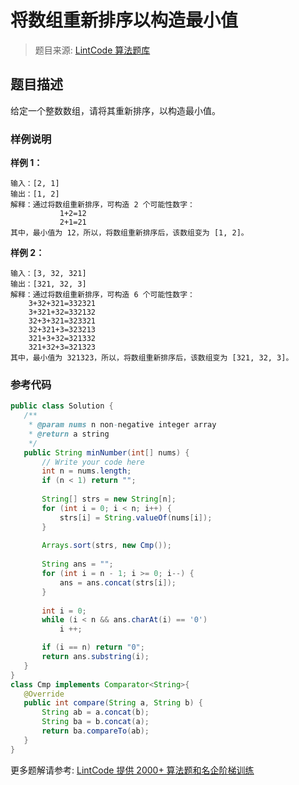 # 将数组重新排序以构造最小值
 > 题目来源: [LintCode 算法题库](https://www.lintcode.com/problem/reorder-array-to-construct-the-minimum-number/?utm_source=sc-github-wzz)
 ## 题目描述
 给定一个整数数组，请将其重新排序，以构造最小值。
 ### 样例说明
 **样例 1：**
```
输入：[2, 1]
输出：[1, 2]
解释：通过将数组重新排序，可构造 2 个可能性数字：
           1+2=12
           2+1=21
其中，最小值为 12，所以，将数组重新排序后，该数组变为 [1, 2]。
```

**样例 2：**
```
输入：[3, 32, 321]
输出：[321, 32, 3]
解释：通过将数组重新排序，可构造 6 个可能性数字：
	3+32+321=332321
	3+321+32=332132
	32+3+321=323321
	32+321+3=323213
	321+3+32=321332
	321+32+3=321323
其中，最小值为 321323，所以，将数组重新排序后，该数组变为 [321, 32, 3]。
```
 ### 参考代码
 ```java
public class Solution {
    /**
     * @param nums n non-negative integer array
     * @return a string
     */
    public String minNumber(int[] nums) {
        // Write your code here
        int n = nums.length;
        if (n < 1) return "";
        
        String[] strs = new String[n];
        for (int i = 0; i < n; i++) {
            strs[i] = String.valueOf(nums[i]);
        }
        
        Arrays.sort(strs, new Cmp());
        
        String ans = "";
        for (int i = n - 1; i >= 0; i--) {
        	ans = ans.concat(strs[i]);
        }
        
        int i = 0;
        while (i < n && ans.charAt(i) == '0')
            i ++;

        if (i == n) return "0";
        return ans.substring(i);
    }
}
class Cmp implements Comparator<String>{
    @Override
    public int compare(String a, String b) {
        String ab = a.concat(b);
        String ba = b.concat(a);
        return ba.compareTo(ab);
    }
}
```
 更多题解请参考: [LintCode 提供 2000+ 算法题和名企阶梯训练](https://www.lintcode.com/problem/?utm_source=sc-github-wzz)